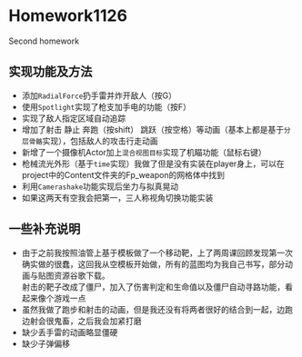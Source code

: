 # Homework1126
Second homework

## 实现功能及方法
* 添加`RadialForce`扔手雷并炸开敌人（按G）<br> 
* 使用`Spotlight`实现了枪支加手电的功能（按F）
* 实现了敌人指定区域自动追踪
* 增加了射击 静止 奔跑（按shift） 跳跃（按空格）等动画（基本上都是基于`分层骨骼`实现），包括敌人的攻击行走动画<br>
* 新增了一个摄像机Actor加上`混合视图目标`实现了机瞄功能（鼠标右键）<br>
* 枪械流光外形（基于`time`实现）我做了但是没有实装在player身上，可以在project中的Content文件夹的Fp_weapon的网格体中找到<br>
* 利用`Camerashake`功能实现后坐力与拟真晃动
* 如果这两天有空我会把第一，三人称视角切换功能实装

## 一些补充说明
* 由于之前我按照油管上基于模板做了一个移动靶，上了两周课回顾发现第一次确实做的很蠢，这回我从空模板开始做，所有的蓝图均为我自己书写，部分动画与贴图资源谷歌下载。<br>射击的靶子改成了僵尸，加入了伤害判定和生命值以及僵尸自动寻路功能，看起来像个游戏一点
* 虽然我做了跑步和射击的动画，但是我还没有将两者很好的结合到一起，边跑边射会很鬼畜，之后我会加紧打磨
* 缺少丢手雷的动画略显僵硬
* 缺少子弹偏移

